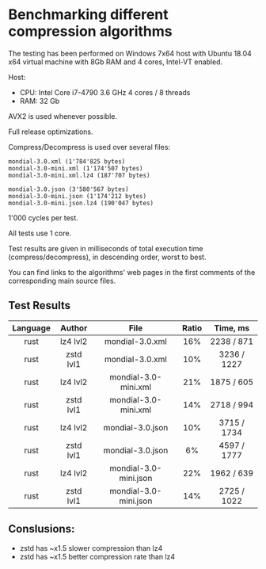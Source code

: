 # Benchmarking different compression algorithms

The testing has been performed on Windows 7x64 host with Ubuntu 18.04 x64 virtual machine with 8Gb RAM and 4 cores, Intel-VT enabled.

Host:
- CPU: Intel Core i7-4790 3.6 GHz 4 cores / 8 threads
- RAM: 32 Gb

AVX2 is used whenever possible.

Full release optimizations.

Compress/Decompress is used over several files:

```
mondial-3.0.xml (1'784'825 bytes)
mondial-3.0-mini.xml (1'174'507 bytes)
mondial-3.0-mini.xml.lz4 (187'707 bytes)

mondial-3.0.json (3'580'567 bytes)
mondial-3.0-mini.json (1'174'212 bytes)
mondial-3.0-mini.json.lz4 (190'047 bytes)
```

1'000 cycles per test.

All tests use 1 core.

Test results are given in milliseconds of total execution time (compress/decompress), in descending order, worst to best.

You can find links to the algorithms' web pages in the first comments of the corresponding main source files.

## Test Results

| Language | Author  | File | Ratio | Time, ms  |
|:-------:|:---------:|:---------:|:---------:|:---------:|
|  rust  | lz4 lvl2  | mondial-3.0.xml | 16% | 2238 /  871 |
|  rust  | zstd lvl1  | mondial-3.0.xml | 10% | 3236 / 1227 |
|  rust  | lz4 lvl2  | mondial-3.0-mini.xml | 21% | 1875 /  605 |
|  rust  | zstd lvl1  | mondial-3.0-mini.xml | 14% | 2718 /  994 |
|  rust  | lz4 lvl2  | mondial-3.0.json | 10% | 3715 / 1734 |
|  rust  | zstd lvl1  | mondial-3.0.json | 6% | 4597 / 1777 |
|  rust  | lz4 lvl2  | mondial-3.0-mini.json | 22% | 1962 /  639 |
|  rust  | zstd lvl1  | mondial-3.0-mini.json | 14% | 2725 / 1022 |

## Conslusions:

* zstd has ~x1.5 slower compression than lz4 
* zstd has ~x1.5 better compression rate than lz4 
